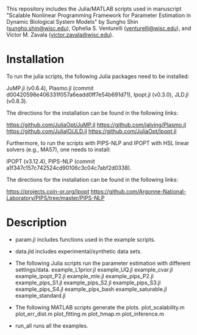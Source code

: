 This repository includes the Julia/MATLAB scripts used in manuscript "Scalable Nonlinear Programming Framework for Parameter Estimation in Dynamic Biological System Models" by Sungho Shin (sungho.shin@wisc.edu), Ophelia S. Venturelli (venturelli@wisc.edu), and Victor M. Zavala (victor.zavala@wisc.edu).

# Installation

To run the julia scripts, the following Julia packages need to be installed:

JuMP.jl (v0.6.4), Plasmo.jl (commit d00420598e406331f057a6eadd0ff7e54b691d71), Ipopt.jl (v0.3.0), JLD.jl (v0.8.3).

The directions for the installation can be found in the following links:

https://github.com/JuliaOpt/JuMP.jl
https://github.com/jalving/Plasmo.jl
https://github.com/JuliaIO/JLD.jl
https://github.com/JuliaOpt/Ipopt.jl

Furthermore, to run the scripts with PIPS-NLP and IPOPT with HSL linear solvers (e.g., MA57), one needs to install:

IPOPT (v3.12.4), PIPS-NLP (commit a1f347c157c742524cd90106c3c04c7abf2d0338).

The directions for the installation can be found in the following links:

https://projects.coin-or.org/Ipopt
https://github.com/Argonne-National-Laboratory/PIPS/tree/master/PIPS-NLP

# Description
- param.jl includes functions used in the example scripts.

- data.jld includes experimental/synthetic data sets.

- The following Julia scripts run the parameter estimation with different settings/data.
example_L1prior.jl
example_UQ.jl
example_cvar.jl
example_ipopt_P2.jl
example_mle.jl
example_pips_P2.jl
example_pips_S1.jl
example_pips_S2.jl
example_pips_S3.jl
example_pips_S4.jl
example_pips_bash
example_saturable.jl
example_standard.jl

- The following MATLAB scripts generate the plots.
plot_scalability.m
plot_err_dist.m
plot_fitting.m
plot_hmap.m
plot_inference.m

- run_all runs all the examples.
